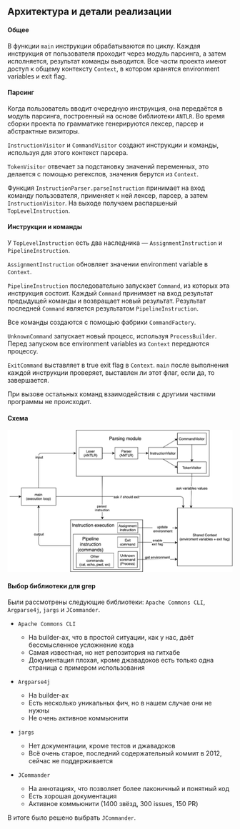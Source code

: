 ## Архитектура и детали реализации

#### Общее

В функции `main` инструкции обрабатываются по циклу. Каждая инструкция от пользователя проходит через модуль парсинга, а затем исполняется, результат команды выводится. Все части проекта имеют доступ к общему контексту `Context`, в котором хранятся environment variables и exit flag.

#### Парсинг

Когда пользователь вводит очередную инструкция, она передаётся в модуль парсинга, построенный на основе библиотеки `ANTLR`. Во время сборки проекта по грамматике генерируются лексер, парсер и абстрактные визиторы. 

`InstructionVisitor` и `CommandVisitor` создают инструкции и команды, используя для этого контекст парсера.

`TokenVisitor` отвечает за подстановку значений переменных, это делается с помощью регекспов, значения берутся из `Context`.

Функция `InstructionParser.parseInstruction` принимает на вход команду пользователя, применяет к ней лексер, парсер, а затем `InstructionVisitor`. На выходе получаем распаршеный `TopLevelInstruction`.

#### Инструкции и команды

У `TopLevelInstruction` есть два наследника — `AssignmentInstruction` и `PipelineInstruction`. 

`AssignmentInstruction` обновляет значении environment variable в `Context`.

`PipelineInstruction` последовательно запускает `Command`, из которых эта инструкция состоит. Каждый `Command` принимает на вход результат предыдущей команды и возвращает новый результат. Результат последней `Command` является результатом `PipelineInstruction`.

Все команды создаются с помощью фабрики `CommandFactory`.

`UnknownCommand` запускает новый процесс, используя `ProcessBuilder`. Перед запуском все environment variables из `Context` передаются процессу.

`ExitCommand` выставляет в true exit flag в `Context`. `main` после выполнения каждой инструкции проверяет, выставлен ли этот флаг, если да, то завершается.

При вызове остальных команд взаимодействия с другими частями программы не происходит. 

#### Схема

![](architecture.png)

#### Выбор библиотеки для grep

Были рассмотрены следующие библиотеки: `Apache Commons CLI`, `Argparse4j`, `jargs` и `JCommander`.

* `Apache Commons CLI`
    * На builder-ах, что в простой ситуации, как у нас, даёт бессмысленное усложнение кода
    * Самая известная, но нет репозитория на гитхабе
    * Документация плохая, кроме джавадоков есть только одна страница с примером использования

* `Argparse4j`
    * На builder-ах
    * Есть несколько уникальных фич, но в нашем случае они не нужны
    * Не очень активное коммьюнити

* `jargs`
    * Нет документации, кроме тестов и джавадоков
    * Всё очень старое, последний содержательный коммит в 2012, сейчас не поддерживается

* `JCommander`
    * На аннотациях, что позволяет более лаконичный и понятный код
    * Есть хорошая документация
    * Активное коммьюнити (1400 звёзд, 300 issues, 150 PR)
    
В итоге было решено выбрать `JCommander`.